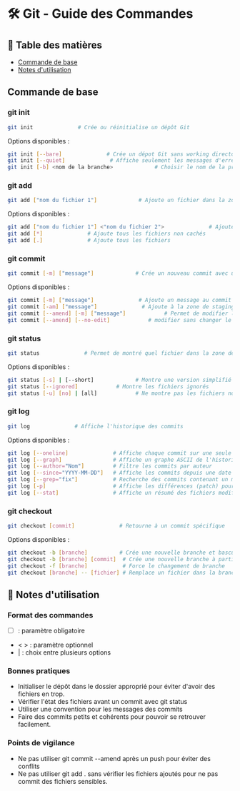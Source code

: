# 🛠 Git - Guide des Commandes

## 📑 Table des matières

- [Commande de base](#commande-de-base)
- [Notes d'utilisation](#📝-notes-dutilisation)

## Commande de base

### git init

```bash
git init              # Crée ou réinitialise un dépôt Git
```

Options disponibles :

```bash
git init [--bare]              # Crée un dépot Git sans working directory
git init [--quiet]              # Affiche seulement les messages d'erreur.
git init [-b] <nom de la branche>             # Choisir le nom de la première branche
```

### git add

```bash
git add ["nom du fichier 1"]             # Ajoute un fichier dans la zone de staging.
```

Options disponibles :

```bash
git add ["nom du fichier 1"] <"nom du fichier 2">              # Ajoute les fichiers en options
git add [*]              # Ajoute tous les fichiers non cachés
git add [.]              # Ajoute tous les fichiers
```

### git commit

```bash
git commit [-m] ["message"]             # Crée un nouveau commit avec un message
```

Options disponibles :

```bash
git commit [-m] ["message"]              # Ajoute un message au commit
git commit [-am] ["message"]              # Ajoute à la zone de staging et commit tous les fichiers qui ont des changements
git commit [--amend] [-m] ["message"]            # Permet de modifier le message du dernier commit
git commit [--amend] [--no-edit]            # modifier sans changer le message
```

### git status

```bash
git status              # Permet de montré quel fichier dans la zone de staging
```

Options disponibles :

```bash
git status [-s] | [--short]             # Montre une version simplifié
git status [--ignored]            # Montre les fichiers ignorés
git status [-u] [no] | [all]            # Ne montre pas les fichiers non suivis | Voir tous les fichiers"
```

### git log

```bash
git log              # Affiche l'historique des commits
```

Options disponibles :

```bash
git log [--oneline]              # Affiche chaque commit sur une seule ligne (hash + message)
git log [--graph]                # Affiche un graphe ASCII de l'historique des branches
git log [--author="Nom"]         # Filtre les commits par auteur
git log [--since="YYYY-MM-DD"]   # Affiche les commits depuis une date donnée
git log [--grep="fix"]           # Recherche des commits contenant un mot-clé dans le message
git log [-p]                     # Affiche les différences (patch) pour chaque commit
git log [--stat]                 # Affiche un résumé des fichiers modifiés
```

### git checkout

```bash
git checkout [commit]              # Retourne à un commit spécifique
```

Options disponibles :

```bash
git checkout -b [branche]          # Crée une nouvelle branche et bascule dessus
git checkout -b [branche] [commit]  # Crée une nouvelle branche à partir d'un commit spécifique
git checkout -f [branche]           # Force le changement de branche
git checkout [branche] -- [fichier] # Remplace un fichier dans la branche actuelle par celui d'une autre branche
```

## 📝 Notes d'utilisation

### Format des commandes

- [ ] : paramètre obligatoire
- < > : paramètre optionnel
- | : choix entre plusieurs options

### Bonnes pratiques

- Initialiser le dépôt dans le dossier approprié pour éviter d'avoir des fichiers en trop.
- Vérifier l'état des fichiers avant un commit avec git status
- Utiliser une convention pour les messages des commits
- Faire des commits petits et cohérents pour pouvoir se retrouver facilement.

### Points de vigilance

- Ne pas utiliser git commit --amend après un push pour éviter des conflits
- Ne pas utiliser git add . sans vérifier les fichiers ajoutés pour ne pas commit des fichiers sensibles.
